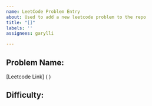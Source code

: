 ```yaml
---
name: LeetCode Problem Entry
about: Used to add a new leetcode problem to the repo
title: "[]"
labels: ''
assignees: garylli

---
```


## Problem Name:
[Leetcode Link] ( )
## Difficulty:
